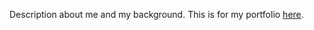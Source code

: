 Description about me and my background. This is for my portfolio [here](https://leeharry709.github.io/portfolio/).
